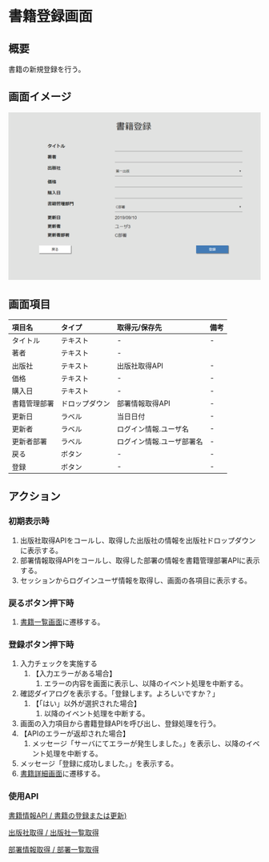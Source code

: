 # 書籍登録画面

## 概要

書籍の新規登録を行う。

## 画面イメージ

![登録画面](images/screen/register.png)

## 画面項目

| 項目名       | タイプ         | 取得元/保存先             | 備考 |
| :----------- | :------------- | :------------------------ | :--- |
| タイトル     | テキスト       | -                         | -    |
| 著者         | テキスト       | -                         |      |
| 出版社       | テキスト       | 出版社取得API             | -    |
| 価格         | テキスト       | -                         | -    |
| 購入日       | テキスト       | -                         | -    |
| 書籍管理部署 | ドロップダウン | 部署情報取得API           | -    |
| 更新日       | ラベル         | 当日日付                  | -    |
| 更新者       | ラベル         | ログイン情報.ユーザ名     | -    |
| 更新者部署   | ラベル         | ログイン情報.ユーザ部署名 | -    |
| 戻る         | ボタン         | -                         | -    |
| 登録         | ボタン         | -                         | -    |

## アクション

### 初期表示時

1. 出版社取得APIをコールし、取得した出版社の情報を出版社ドロップダウンに表示する。
2. 部署情報取得APIをコールし、取得した部署の情報を書籍管理部署APIに表示する。
3. セッションからログインユーザ情報を取得し、画面の各項目に表示する。

### 戻るボタン押下時

1. [書籍一覧画面](list.md)に遷移する。

### 登録ボタン押下時

1. 入力チェックを実施する
   1. 【入力エラーがある場合】
      1. エラーの内容を画面に表示し、以降のイベント処理を中断する。
2. 確認ダイアログを表示する。「登録します。よろしいですか？」
   1. 【「はい」以外が選択された場合】
      1. 以降のイベント処理を中断する。
3.  画面の入力項目から書籍登録APIを呼び出し、登録処理を行う。
   2. 【APIのエラーが返却された場合】
      1. メッセージ「サーバにてエラーが発生しました。」を表示し、以降のイベント処理を中断する。
4. メッセージ「登録に成功しました。」を表示する。
5. [書籍詳細画面](detail.md)に遷移する。

### 使用API

[書籍情報API / 書籍の登録または更新)](https://bookmanagementapi.docs.apiary.io/#reference/0/4/1)

[出版社取得 / 出版社一覧取得](https://bookmanagementapi.docs.apiary.io/#reference/0/0)

[部署情報取得 / 部署一覧取得](https://bookmanagementapi.docs.apiary.io/#reference/0/3/0)